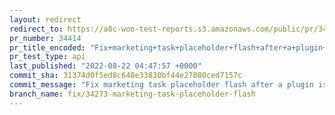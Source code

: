 ```yaml
---
layout: redirect
redirect_to: https://a8c-woo-test-reports.s3.amazonaws.com/public/pr/34414/api/index.html
pr_number: 34414
pr_title_encoded: "Fix+marketing+task+placeholder+flash+after+a+plugin+is+installed"
pr_test_type: api
last_published: "2022-08-22 04:47:57 +0000"
commit_sha: 31374d0f5ed8c648e33830bf44e27080ced7157c
commit_message: "Fix marketing task placeholder flash after a plugin is installed"
branch_name: fix/34273-marketing-task-placeholder-flash
---
```

